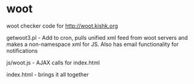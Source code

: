 woot
====

woot checker code for http://woot.kishk.org

getwoot3.pl - Add to cron, pulls unified xml feed from woot servers and makes a non-namespace xml for JS.  Also has email functionality for notifications

js/woot.js - AJAX calls for index.html

index.html - brings it all together



